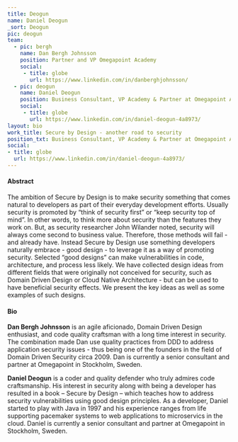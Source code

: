 ```yaml
---
title: Deogun
name: Daniel Deogun
_sort: Deogun
pic: deogun
team: 
  - pic: bergh
    name: Dan Bergh Johnsson
    position: Partner and VP Omegapoint Academy
    social:
     - title: globe
       url: https://www.linkedin.com/in/danberghjohnsson/
  - pic: deogun
    name: Daniel Deogun
    position: Business Consultant, VP Academy & Partner at Omegapoint AB
    social:
     - title: globe
       url: https://www.linkedin.com/in/daniel-deogun-4a8973/
layout: bio
work_title: Secure by Design - another road to security
position_txt: Business Consultant, VP Academy & Partner at Omegapoint AB
social:
- title: globe
  url: https://www.linkedin.com/in/daniel-deogun-4a8973/
---
```


#### Abstract
The ambition of Secure by Design is to make security something that comes natural to developers as part of their everyday development efforts. Usually security is promoted by “think of security first” or “keep security top of mind”. In other words, to think more about security than the features they work on. But, as security researcher John Wilander noted, security will always come second to business value. Therefore, those methods will fail - and already have. Instead Secure by Design use something developers naturally embrace - good design - to leverage it as a way of promoting security. Selected “good designs” can make vulnerabilities in code, architecture, and process less likely. We have collected design ideas from different fields that were originally not conceived for security, such as Domain Driven Design or Cloud Native Architecture - but can be used to have beneficial security effects. We present the key ideas as well as some examples of such designs.

#### Bio

**Dan Bergh Johnsson** is an agile aficionado, Domain Driven Design enthusiast, and code quality craftsman with a long time interest in security. The combination made Dan use quality practices from DDD to address application security issues - thus being one of the founders in the field of Domain Driven Security circa 2009. Dan is currently a senior consultant and partner at Omegapoint in Stockholm, Sweden.


**Daniel Deogun** is a coder and quality defender who truly admires code craftsmanship. His interest in security along with being a developer has resulted in a book – Secure by Design – which teaches how to address security vulnerabilities using good design principles. As a developer, Daniel started to play with Java in 1997 and his experience ranges from life supporting pacemaker systems to web applications to microservics in the cloud. Daniel is currently a senior consultant and partner at Omegapoint in Stockholm, Sweden.
